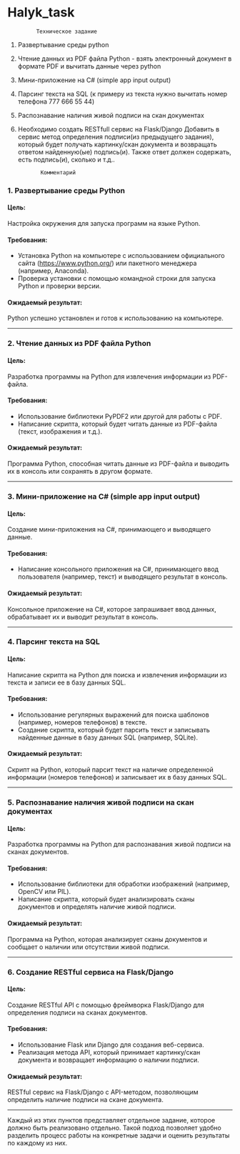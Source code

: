 # Halyk_task

             Техническое задание
1. Развертывание среды python
2. Чтение данных из PDF файла Python - 
взять электронный документ в формате PDF и вычитать данные через python
3. Мини-приложение на C# (simple app input output)
4. Парсинг текста на SQL (к примеру из текста нужно вычитать номер телефона 777 666 55 44)
5. Распознавание наличия живой подписи на скан документах
6. Необходимо создать RESTfull сервис на Flask/Django
Добавить в сервис метод определения подписи(из предыдущего задания), который будет получать картинку/скан документа и возвращать ответом найденную(ые) подпись(и). Также ответ должен содержать, есть подпись(и), сколько и т.д..


              Комментарий

### 1. Развертывание среды Python
#### Цель:
Настройка окружения для запуска программ на языке Python.

#### Требования:
- Установка Python на компьютере с использованием официального сайта (https://www.python.org/) или пакетного менеджера (например, Anaconda).
- Проверка установки с помощью командной строки для запуска Python и проверки версии.

#### Ожидаемый результат:
Python успешно установлен и готов к использованию на компьютере.

---

### 2. Чтение данных из PDF файла Python
#### Цель:
Разработка программы на Python для извлечения информации из PDF-файла.

#### Требования:
- Использование библиотеки PyPDF2 или другой для работы с PDF.
- Написание скрипта, который будет читать данные из PDF-файла (текст, изображения и т.д.).

#### Ожидаемый результат:
Программа Python, способная читать данные из PDF-файла и выводить их в консоль или сохранять в другом формате.

---

### 3. Мини-приложение на C# (simple app input output)
#### Цель:
Создание мини-приложения на C#, принимающего и выводящего данные.

#### Требования:
- Написание консольного приложения на C#, принимающего ввод пользователя (например, текст) и выводящего результат в консоль.

#### Ожидаемый результат:
Консольное приложение на C#, которое запрашивает ввод данных, обрабатывает их и выводит результат в консоль.

---

### 4. Парсинг текста на SQL
#### Цель:
Написание скрипта на Python для поиска и извлечения информации из текста и записи ее в базу данных SQL.

#### Требования:
- Использование регулярных выражений для поиска шаблонов (например, номеров телефонов) в тексте.
- Создание скрипта, который будет парсить текст и записывать найденные данные в базу данных SQL (например, SQLite).

#### Ожидаемый результат:
Скрипт на Python, который парсит текст на наличие определенной информации (номеров телефонов) и записывает их в базу данных SQL.

---

### 5. Распознавание наличия живой подписи на скан документах
#### Цель:
Разработка программы на Python для распознавания живой подписи на сканах документов.

#### Требования:
- Использование библиотеки для обработки изображений (например, OpenCV или PIL).
- Написание скрипта, который будет анализировать сканы документов и определять наличие живой подписи.

#### Ожидаемый результат:
Программа на Python, которая анализирует сканы документов и сообщает о наличии или отсутствии живой подписи.

---

### 6. Создание RESTful сервиса на Flask/Django
#### Цель:
Создание RESTful API с помощью фреймворка Flask/Django для определения подписи на сканах документов.

#### Требования:
- Использование Flask или Django для создания веб-сервиса.
- Реализация метода API, который принимает картинку/скан документа и возвращает информацию о наличии подписи.

#### Ожидаемый результат:
RESTful сервис на Flask/Django с API-методом, позволяющим определить наличие подписи на скане документа.

---

Каждый из этих пунктов представляет отдельное задание, которое должно быть реализовано отдельно. Такой подход позволяет удобно разделить процесс работы на конкретные задачи и оценить результаты по каждому из них.
